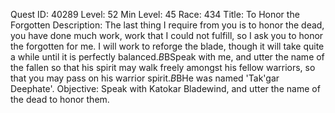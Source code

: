 Quest ID: 40289
Level: 52
Min Level: 45
Race: 434
Title: To Honor the Forgotten
Description: The last thing I require from you is to honor the dead, you have done much work, work that I could not fulfill, so I ask you to honor the forgotten for me. I will work to reforge the blade, though it will take quite a while until it is perfectly balanced.$B$BSpeak with me, and utter the name of the fallen so that his spirit may walk freely amongst his fellow warriors, so that you may pass on his warrior spirit.$B$BHe was named 'Tak'gar Deephate'.
Objective: Speak with Katokar Bladewind, and utter the name of the dead to honor them.
